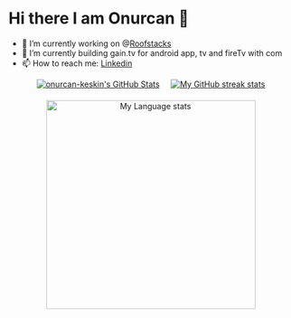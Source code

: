 
# Hi there I am Onurcan 👋

- 🔭 I’m currently working on @[Roofstacks](https://roofstacks.com/)
- 🌱 I’m currently building gain.tv for android app, tv and fireTv with com
- 📫 How to reach me: [Linkedin](https://www.linkedin.com/in/onurcan-keskin-andev97/)

<div style="display: flex; flex-direction: column; justify-content: center; align-items: center; gap: 20px;">
  <!-- GitHub Stats and Streak Stats -->
  <div style="display: flex; justify-content: center; align-items: center; gap: 20px;">
    <a href="https://awesome-github-stats.azurewebsites.net/index.html??cardType=github&theme=nord&preferLogin=false&Border=DD272700">    
      <img alt="onurcan-keskin's GitHub Stats" src="https://awesome-github-stats.azurewebsites.net/user-stats/onurcan-keskin?cardType=github&theme=nord&preferLogin=false&Border=DD272700" />
    </a>
             
  <a href="https://github-readme-streak-stats-phi-opal.vercel.app/?user=onurcan-keskin&theme=nord&locale=en&type=svg&hide_border=true">
      <img src="https://github-readme-streak-stats-phi-opal.vercel.app/?user=onurcan-keskin&theme=nord&locale=en&type=svg&hide_border=true" alt="My GitHub streak stats" />
    </a>
  </div>

  <!-- Language Stats -->
  <div style="text-align: center;">
    <a href="https://github-readme-stats-steel-omega.vercel.app/api/top-langs/?username=onurcan-keskin&layout=pie&theme=nord&hide_border=true&langs_count=10">
      <img
        src="https://github-readme-stats-steel-omega.vercel.app/api/top-langs/?username=onurcan-keskin&layout=pie&theme=nord&hide_border=true&langs_count=10"
        alt="My Language stats"
        height="370"/>
    </a>
  </div>
</div>
